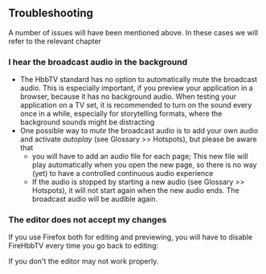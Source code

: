 ## Troubleshooting ##

A number of issues will have been mentioned above. In these cases we will refer to the relevant chapter

### I hear the broadcast audio in the background ###

- The HbbTV standard has no option to automatically mute the broadcast audio. This is especially important, if you preview your application in a browser, because it has no background audio. When testing your application on a TV set, it is recommended to turn on the sound every once in a while, especially for storytelling formats, where the background sounds might be distracting
- One possible way to *mute* the broadcast audio is to add your own audio and activate *autoplay* (see Glossary &gt;&gt; Hotspots), but please be aware that
  - you will have to add an audio file for each page; This new file will play automatically when you open the new page, so there is no way (yet) to have a controlled continuous audio experience
  - If the audio is stopped by starting a new audio (see Glossary &gt;&gt; Hotspots), it will not start again when the new audio ends. The broadcast audio will be audible again.

### The editor does not accept my changes ###

If you use Firefox both for editing and previewing, you will have to disable FireHbbTV every time you go back to editing:

If you don't the editor may not work properly.
